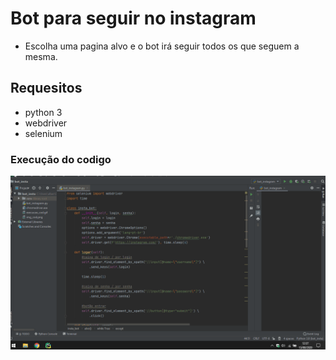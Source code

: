 # Bot para seguir no instagram
 - Escolha uma pagina alvo e o bot irá seguir todos os que seguem a mesma.
## Requesitos
- python 3
- webdriver
- selenium

### Execução do codigo
![execução do codigo](https://github.com/alberttosouza/bot__instagram/blob/master/execucao_cod.gif)
